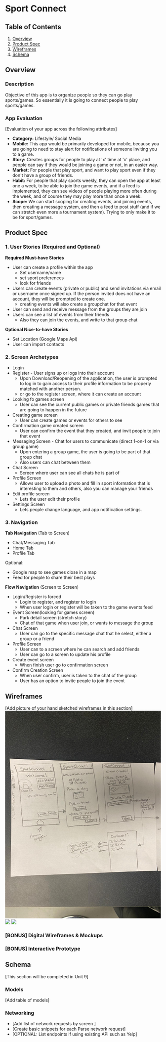 # Sport Connect

## Table of Contents
1. [Overview](#Overview)
1. [Product Spec](#Product-Spec)
1. [Wireframes](#Wireframes)
2. [Schema](#Schema)

## Overview
### Description 
Objective of this app is to organize people so they can go play sports/games. So essentially it is going to connect people to play sports/games.

### App Evaluation 
[Evaluation of your app across the following attributes]
- **Category:** Lifestyle/ Social Media
- **Mobile:** This app would be primarily developed for mobile, because you are going to need to stay alert for notifications of someone inviting you to a game.
- **Story:** Creates groups for people to play at 'x' time at 'x' place, and people can say if they would be joining a game or not, in an easier way.
- **Market:** For people that play sport, and want to play sport even if they don't have a group of friends.
- **Habit:** For people that play sports weekly, they can open the app at least one a week, to be able to join the game events, and if a feed is implemented, they can see videos of people playing more often during the week, and of course they may play more than once a week.
- **Scope:** We can start scoping for creating events, and joining events, then creating a message system, and then a feed to post stuff (and if we can stretch even more a tournament system). Trying to only make it to be for sport/games.

## Product Spec  

### 1. User Stories (Required and Optional) 

**Required Must-have Stories**

* User can create a profile within the app 
    * Set username/name
    * set sport preferences
    * look for friends
* Users can create events (private or public) and send invitations via email or username once signed up. If the person invited does not have an account, they will be prompted to create one.
    * creating events will also create a groupchat for that event
 * User can send and receive message from the groups they are join
 * Users can see a list of events from their friends
    * Also they can join the events, and write to that group chat 

**Optional Nice-to-have Stories**

* Set Location (Google Maps Api)
* User can import contacts

### 2. Screen Archetypes 

* Login 
* Register - User signs up or logs into their account
   * Upon Download/Reopening of the application, the user is prompted to log in to gain access to their profile information to be properly matched with another person. 
   * or go to the register screen, where it can create an account
* Looking fo games screen
  * User can see the current public games or private friends games that are going to happen in the future
* Creating game screen
    * User can create games or events for others to see
* Confirmation game created screen
    * User can confirm the event that they created, and invit people to join that event 
* Messaging Screen - Chat for users to communicate (direct 1-on-1 or via group game)
   * Upon entering a group game, the user is going to be part of that group chat
   * Also users can chat between them
* Chat Screen
   * Screen where user can see all chats he is part of
* Profile Screen 
   * Allows user to upload a photo and fill in sport information that is interesting to them and others, also you can manage your friends
* Edit profile screen
    * Lets the user edit their profile
* Settings Screen
   * Lets people change language, and app notification settings.


### 3. Navigation

**Tab Navigation** (Tab to Screen)

* Chat/Messaging Tab
* Home Tab
* Profile Tab

Optional:
* Google map to see games close in a map
* Feed for people to share their best plays

**Flow Navigation** (Screen to Screen)

* Login/Register is forced
   * Login to register, and register to login
   * When user login or register will be taken to the game events feed
* Event Screen(looking for games screen)
   * Park detail screen (stretch story)
   * Chat of that game when user join, or wants to message the group
* Chat Screen
   * User can go to the specific message chat that he select, either a group or a friend
* Profile Screen
   * User can to a screen where he can search and add friends
   * User can go to a screen to update his profile
* Create event screen
   * When finish user go to confirmation screen
* Confirm Creation Screen
   * When user confirm, user is taken to the chat of the group
   * User has an option to invite people to join the event

## Wireframes 
[Add picture of your hand sketched wireframes in this section]
![alt text](https://github.com/SportsAct/SportsAct/blob/main/PHOTO-2021-03-14-18-21-43.jpg)
<img src= "![image](https://github.com/SportsAct/SportsAct/blob/main/PHOTO-2021-03-14-18-21-43.jpg)
">
<img src="![image](https://github.com/SportsAct/SportsAct/blob/main/PHOTO-2021-03-14-18-21-53.jpg)
" width=600>


### [BONUS] Digital Wireframes & Mockups

### [BONUS] Interactive Prototype

## Schema 
[This section will be completed in Unit 9]
### Models
[Add table of models]
### Networking
- [Add list of network requests by screen ]
- [Create basic snippets for each Parse network request]
- [OPTIONAL: List endpoints if using existing API such as Yelp]

